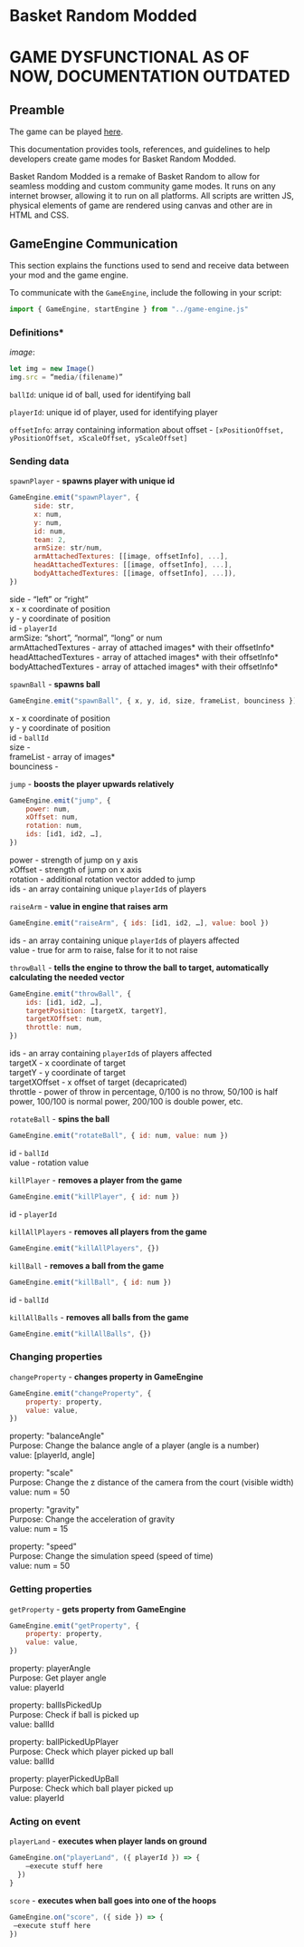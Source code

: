 # Basket Random Modded 

# **GAME DYSFUNCTIONAL AS OF NOW, DOCUMENTATION OUTDATED**

## Preamble 

The game can be played [here](https://hdhhdhdh648.github.io/basket-random-modded/).

This documentation provides tools, references, and guidelines to help developers create game modes for Basket Random Modded.

Basket Random Modded is a remake of Basket Random to allow for seamless modding and custom community game modes. It runs on any internet browser, allowing it to run on all platforms. All scripts are written JS, physical elements of game are rendered using canvas and other are in HTML and CSS.

## GameEngine Communication

This section explains the functions used to send and receive data between your mod and the game engine.

To communicate with the `GameEngine`, include the following in your script:

```js
import { GameEngine, startEngine } from "../game-engine.js"
```

### Definitions*

*image*:
```js
let img = new Image()
img.src = “media/(filename)”
```  

```ballId```: unique id of ball, used for identifying ball  

```playerId```: unique id of player, used for identifying player  

```offsetInfo```: array containing information about offset - ```[xPositionOffset, yPositionOffset, xScaleOffset, yScaleOffset]```  

### Sending data

```spawnPlayer``` - **spawns player with unique id**

```js
GameEngine.emit("spawnPlayer", {
      side: str,
      x: num,
      y: num,
      id: num,
      team: 2,
      armSize: str/num,
      armAttachedTextures: [[image, offsetInfo], ...],
      headAttachedTextures: [[image, offsetInfo], ...],
      bodyAttachedTextures: [[image, offsetInfo], ...]),
})
```

side - “left” or “right”  
x - x coordinate of position  
y - y coordinate of position  
id - ```playerId```  
armSize: “short”, “normal”, “long” or num  
armAttachedTextures - array of attached images* with their offsetInfo*  
headAttachedTextures - array of attached images* with their offsetInfo*  
bodyAttachedTextures - array of attached images* with their offsetInfo*  

```spawnBall``` - **spawns ball**

```js
GameEngine.emit("spawnBall", { x, y, id, size, frameList, bounciness })
```

x - x coordinate of position  
y - y coordinate of position  
id - ```ballId```  
size -   
frameList - array of images*  
bounciness -   

```jump``` - **boosts the player upwards relatively**

```js
GameEngine.emit("jump", {
	power: num,
	xOffset: num,
	rotation: num,
	ids: [id1, id2, …],
})
```

power - strength of jump on y axis  
xOffset - strength of jump on x axis  
rotation - additional rotation vector added to jump  
ids - an array containing unique ```playerId```s of players  

```raiseArm``` - **value in engine that raises arm**

```js
GameEngine.emit("raiseArm", { ids: [id1, id2, …], value: bool })
```

ids - an array containing unique ```playerId```s of players affected   
value - true for arm to raise, false for it to not raise  

```throwBall``` - **tells the engine to throw the ball to target, automatically calculating the needed vector**

```js
GameEngine.emit("throwBall", {
	ids: [id1, id2, …],
    targetPosition: [targetX, targetY],
    targetXOffset: num,
	throttle: num,
})
```

ids - an array containing ```playerId```s of players affected   
targetX - x coordinate of target  
targetY - y coordinate of target   
targetXOffset - x offset of target (decapricated)  
throttle - power of throw in percentage, 0/100 is no throw, 50/100 is half power, 100/100 is normal power, 200/100 is double power, etc.  

```rotateBall``` - **spins the ball**

```js
GameEngine.emit("rotateBall", { id: num, value: num })
```

id - ```ballId```  
value - rotation value  

```killPlayer``` - **removes a player from the game**

```js
GameEngine.emit("killPlayer", { id: num })
```

id - ```playerId```  

```killAllPlayers``` - **removes all players from the game**

```js
GameEngine.emit("killAllPlayers", {})
```

```killBall``` - **removes a ball from the game**

```js
GameEngine.emit("killBall", { id: num })
```

id - ```ballId```  

```killAllBalls``` - **removes all balls from the game**

```js
GameEngine.emit("killAllBalls", {})
```

### Changing properties

```changeProperty``` - **changes property in GameEngine**

```js
GameEngine.emit("changeProperty", {
	property: property,
	value: value,
})
```

property: "balanceAngle"  
Purpose: Change the balance angle of a player (angle is a number)  
value: [playerId, angle]  
  
property: "scale"  
Purpose: Change the z distance of the camera from the court (visible width)  
value: num = 50  
  
property: "gravity"  
Purpose: Change the acceleration of gravity  
value: num = 15  
  
property: "speed"  
Purpose: Change the simulation speed (speed of time)  
value: num = 50  

### Getting properties

```getProperty``` - **gets property from GameEngine**

```js
GameEngine.emit("getProperty", {
	property: property,
	value: value,
})
```

property: playerAngle  
Purpose: Get player angle  
value: playerId  
  
property: ballIsPickedUp  
Purpose: Check if ball is picked up  
value: ballId  
  
property: ballPickedUpPlayer  
Purpose: Check which player picked up ball  
value: ballId  
  
property: playerPickedUpBall  
Purpose: Check which ball player picked up  
value: playerId  

### Acting on event

```playerLand``` - **executes when player lands on ground**

```js
GameEngine.on("playerLand", ({ playerId }) => {
    —execute stuff here
  })
}
```

```score``` - **executes when ball goes into one of the hoops**

```js
GameEngine.on("score", ({ side }) => {
 —execute stuff here
})
```



